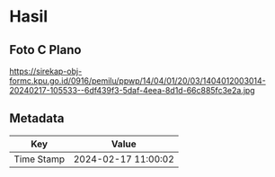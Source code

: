 # Hasil

## Foto C Plano

https://sirekap-obj-formc.kpu.go.id/0916/pemilu/ppwp/14/04/01/20/03/1404012003014-20240217-105533--6df439f3-5daf-4eea-8d1d-66c885fc3e2a.jpg


## Metadata

| Key        | Value               |
| ---------- | ------------------- |
| Time Stamp | 2024-02-17 11:00:02 |



